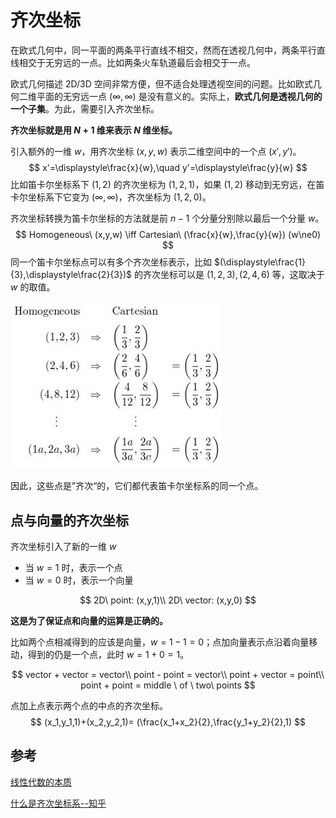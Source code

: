 # 齐次坐标

在欧式几何中，同一平面的两条平行直线不相交，然而在透视几何中，两条平行直线相交于无穷远的一点。比如两条火车轨道最后会相交于一点。

欧式几何描述 2D/3D 空间非常方便，但不适合处理透视空间的问题。比如欧式几何二维平面的无穷远一点 $(\infty,\infty)$ 是没有意义的。实际上，**欧式几何是透视几何的一个子集**。为此，需要引入齐次坐标。

**齐次坐标就是用 $N+1$ 维来表示 $N$ 维坐标。**

引入额外的一维 $w$，用齐次坐标 $(x,y,w)$ 表示二维空间中的一个点 $(x',y')$。
$$
x'=\displaystyle\frac{x}{w},\quad y'=\displaystyle\frac{y}{w}
$$
比如笛卡尔坐标系下 $(1,2)$ 的齐次坐标为 $(1,2,1)$，如果 $(1,2)$ 移动到无穷远，在笛卡尔坐标系下它变为 $(\infty,\infty)$，齐次坐标为 $(1,2,0)$。

齐次坐标转换为笛卡尔坐标的方法就是前 $n-1$ 个分量分别除以最后一个分量 $w$。
$$
Homogeneous\ (x,y,w) \iff Cartesian\ (\frac{x}{w},\frac{y}{w}) (w\ne0)
$$
同一个笛卡尔坐标点可以有多个齐次坐标表示，比如 $(\displaystyle\frac{1}{3},\displaystyle\frac{2}{3})$ 的齐次坐标可以是 $(1,2,3),(2,4,6)$ 等，这取决于 $w$ 的取值。

<img class="img-mid" style="zoom:90%;" src="https://raw.githubusercontent.com/yamsfeer/pic-bed/master/e6c9d24egy1h3enf7t24xj20ag0890sy.jpg" />

因此，这些点是”齐次“的，它们都代表笛卡尔坐标系的同一个点。

## 点与向量的齐次坐标

齐次坐标引入了新的一维 $w$

* 当 $w=1$ 时，表示一个点
* 当 $w=0$ 时，表示一个向量

$$
2D\ point: (x,y,1)\\
2D\ vector: (x,y,0)
$$

**这是为了保证点和向量的运算是正确的。**

比如两个点相减得到的应该是向量，$w=1-1=0$；点加向量表示点沿着向量移动，得到的仍是一个点，此时 $w=1+0=1$。

$$
vector + vector = vector\\
point - point = vector\\
point + vector = point\\
point + point = middle \ of \ two\ points
$$

点加上点表示两个点的中点的齐次坐标。
$$
(x_1,y_1,1)+(x_2,y_2,1)=
(\frac{x_1+x_2}{2},\frac{y_1+y_2}{2},1)
$$

## 参考

[线性代数的本质](https://www.bilibili.com/video/BV1ys411472E)

[什么是齐次坐标系--知乎](https://www.zhihu.com/question/59595799)
